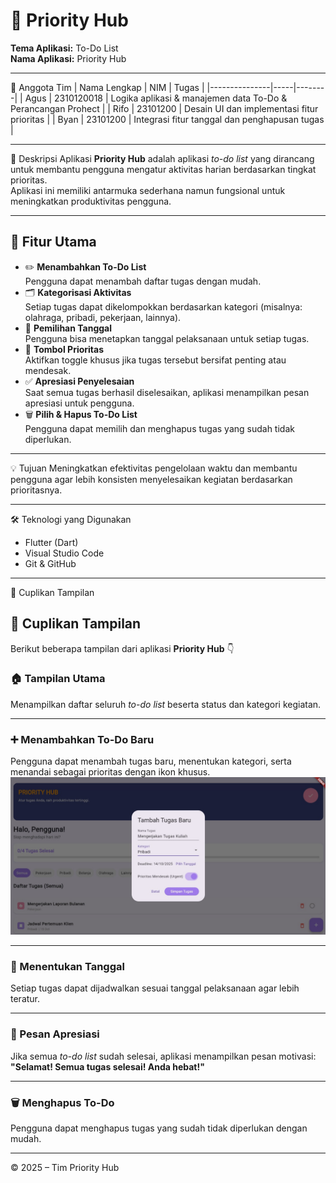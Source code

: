 # 🧠 Priority Hub

**Tema Aplikasi:** To-Do List  
**Nama Aplikasi:** Priority Hub  

---

👥 Anggota Tim
| Nama Lengkap | NIM | Tugas |
|---------------|-----|--------|
| Agus | 2310120018 | Logika aplikasi & manajemen data To-Do & Perancangan Prohect |
| Rifo | 23101200 | Desain UI dan implementasi fitur prioritas |
| Byan | 23101200 | Integrasi fitur tanggal dan penghapusan tugas |

---

📱 Deskripsi Aplikasi
**Priority Hub** adalah aplikasi *to-do list* yang dirancang untuk membantu pengguna mengatur aktivitas harian berdasarkan tingkat prioritas.  
Aplikasi ini memiliki antarmuka sederhana namun fungsional untuk meningkatkan produktivitas pengguna.

---

## 🌟 Fitur Utama
- ✏️ **Menambahkan To-Do List**  
  Pengguna dapat menambah daftar tugas dengan mudah.  
- 🗂️ **Kategorisasi Aktivitas**  
  Setiap tugas dapat dikelompokkan berdasarkan kategori (misalnya: olahraga, pribadi, pekerjaan, lainnya).  
- 📅 **Pemilihan Tanggal**  
  Pengguna bisa menetapkan tanggal pelaksanaan untuk setiap tugas.  
- 🚨 **Tombol Prioritas**  
  Aktifkan toggle khusus jika tugas tersebut bersifat penting atau mendesak.  
- ✅ **Apresiasi Penyelesaian**  
  Saat semua tugas berhasil diselesaikan, aplikasi menampilkan pesan apresiasi untuk pengguna.  
- 🗑️ **Pilih & Hapus To-Do List**  
  Pengguna dapat memilih dan menghapus tugas yang sudah tidak diperlukan.

---

💡 Tujuan
Meningkatkan efektivitas pengelolaan waktu dan membantu pengguna agar lebih konsisten menyelesaikan kegiatan berdasarkan prioritasnya.

---

🛠️ Teknologi yang Digunakan
- Flutter (Dart)
- Visual Studio Code
- Git & GitHub

---

📸 Cuplikan Tampilan 
## 📸 Cuplikan Tampilan

Berikut beberapa tampilan dari aplikasi **Priority Hub** 👇  

### 🏠 Tampilan Utama
Menampilkan daftar seluruh *to-do list* beserta status dan kategori kegiatan.


---

### ➕ Menambahkan To-Do Baru
Pengguna dapat menambah tugas baru, menentukan kategori, serta menandai sebagai prioritas dengan ikon khusus.
![image alt](https://github.com/Agush01-ui/pemrogramanmobille/blob/0a37c43ea10d690dafdb48a0d2a3fbf773b4e65b/20f4dd5ae8a54059bf1f5a1ff416f8d1.jpg)

---

### 📅 Menentukan Tanggal
Setiap tugas dapat dijadwalkan sesuai tanggal pelaksanaan agar lebih teratur.


---

### 🎉 Pesan Apresiasi
Jika semua *to-do list* sudah selesai, aplikasi menampilkan pesan motivasi:  
**"Selamat! Semua tugas selesai! Anda hebat!"**


---

### 🗑️ Menghapus To-Do
Pengguna dapat menghapus tugas yang sudah tidak diperlukan dengan mudah.


---

© 2025 – Tim Priority Hub

